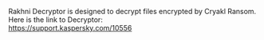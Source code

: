 Rakhni Decryptor is designed to decrypt files encrypted by Cryakl Ransom.\
Here is the link to Decryptor:\
https://support.kaspersky.com/10556
